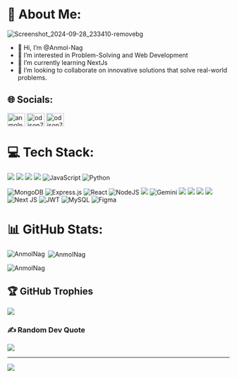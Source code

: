 

# 💫 About Me:
![Screenshot_2024-09-28_233410-removebg](https://github.com/user-attachments/assets/bc93915e-3e9b-4b63-8c6e-74f2b871ee6e)

- 👋 Hi, I’m @Anmol-Nag
- 👀 I’m interested in Problem-Solving and Web Development
- 🌱 I’m currently learning NextJs
- 💞️ I’m looking to collaborate on innovative solutions that solve real-world problems.




## 🌐 Socials:
<p align="left">
<a href="https://linkedin.com/in/anmol-nag" target="blank"><img align="center" src="https://raw.githubusercontent.com/rahuldkjain/github-profile-readme-generator/master/src/images/icons/Social/linked-in-alt.svg" alt="anmolnag" height="30" width="40" /></a>
<a href="https://www.codechef.com/users/anmol_nag" target="blank"><img align="center" src="https://cdn.jsdelivr.net/npm/simple-icons@3.1.0/icons/codechef.svg" alt="odison7" height="30" width="40" /></a>
<a href="https://codeforces.com/profile/Anmol.Nag" target="blank"><img align="center" src="https://raw.githubusercontent.com/rahuldkjain/github-profile-readme-generator/master/src/images/icons/Social/codeforces.svg" alt="odison7" height="30" width="40" /></a>
</p>

# 💻 Tech Stack:

![](https://img.shields.io/badge/C-00599C?style=for-the-badge&logo=c&logoColor=white)
![](https://img.shields.io/badge/C%2B%2B-00599C?style=for-the-badge&logo=c%2B%2B&logoColor=white)
![](https://img.shields.io/badge/HTML5-E34F26?style=for-the-badge&logo=html5&logoColor=white)
![](https://img.shields.io/badge/CSS3-1572B6?style=for-the-badge&logo=css3&logoColor=white)
![JavaScript](https://img.shields.io/badge/javascript-%23323330.svg?style=for-the-badge&logo=javascript&logoColor=%23F7DF1E)
![Python](https://img.shields.io/badge/python-3670A0?style=for-the-badge&logo=python&logoColor=ffdd54)

 ![MongoDB](https://img.shields.io/badge/MongoDB-%234ea94b.svg?style=for-the-badge&logo=mongodb&logoColor=white) ![Express.js](https://img.shields.io/badge/express.js-%23404d59.svg?style=for-the-badge&logo=express&logoColor=%2361DAFB) ![React](https://img.shields.io/badge/react-%2320232a.svg?style=for-the-badge&logo=react&logoColor=%2361DAFB)  ![NodeJS](https://img.shields.io/badge/node.js-6DA55F?style=for-the-badge&logo=node.js&logoColor=white)
![](https://img.shields.io/badge/GIT-E44C30?style=for-the-badge&logo=git&logoColor=white)
![Gemini](https://img.shields.io/badge/Google%20Gemini-8E75B2?style=for-the-badge&logo=googlegemini&logoColor=white)
![](https://img.shields.io/badge/Google_Cloud-4285F4?style=for-the-badge&logo=google-cloud&logoColor=white)
![](https://img.shields.io/badge/Vercel-000000?style=for-the-badge&logo=vercel&logoColor=white)
![](https://img.shields.io/badge/axios-671ddf?&style=for-the-badge&logo=axios&logoColor=white)
![](https://img.shields.io/badge/Visual_Studio_Code-0078D4?style=for-the-badge&logo=visual%20studio%20code&logoColor=white)
![Next JS](https://img.shields.io/badge/Next-black?style=for-the-badge&logo=next.js&logoColor=white) 
![JWT](https://img.shields.io/badge/JWT-black?style=for-the-badge&logo=JSON%20web%20tokens)
![MySQL](https://img.shields.io/badge/mysql-%2300000f.svg?style=for-the-badge&logo=mysql&logoColor=white)  ![Figma](https://img.shields.io/badge/figma-%23F24E1E.svg?style=for-the-badge&logo=figma&logoColor=white) 
# 📊 GitHub Stats:
<!--
![](https://github-readme-stats.vercel.app/api?username=Anmol-SlayerOP&theme=shades-of-purple&hide_border=false&include_all_commits=true&count_private=false)<br/>
![](https://github-readme-streak-stats.herokuapp.com/?user=SameepAher&theme=shades-of-purple&hide_border=false)<br/>

-->

<p><img align="left" src="https://github-readme-stats.vercel.app/api/top-langs?username=SameepAher&show_icons=true&locale=en&layout=compact" alt="AnmolNag" /></p>

<p>&nbsp;<img align="center" src="https://github-readme-stats.vercel.app/api?username=Anmol-SlayerOP&show_icons=true&locale=en" alt="AnmolNag" /></p>

<p><img align="center" src="https://github-readme-streak-stats.herokuapp.com/?user=Anmol-SlayerOP&" alt="AnmolNag" /></p>


## 🏆 GitHub Trophies
![](https://github-profile-trophy.vercel.app/?username=SameepAher&theme=radical&no-frame=true&no-bg=true&margin-w=4)

### ✍️ Random Dev Quote
![](https://quotes-github-readme.vercel.app/api?type=horizontal&theme=radical)
<!--
### 🔝 Top Contributed Repo
![](https://github-contributor-stats.vercel.app/api?username=Anmol-SlayerOP&limit=5&theme=dracula&combine_all_yearly_contributions=true)
 -->

---
[![](https://visitcount.itsvg.in/api?id=PrafullSaxena&icon=5&color=0)](https://visitcount.itsvg.in)

  
<!-- Proudly created with GPRM ( https://gprm.itsvg.in ) -->


<!---
Anmol-SlayerOP/Anmol-SlayerOP is a ✨ special ✨ repository because its `README.md` (this file) appears on your GitHub profile.
You can click the Preview link to take a look at your changes.
--->
